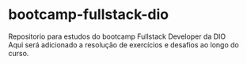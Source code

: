 # bootcamp-fullstack-dio
Repositorio para estudos do bootcamp Fullstack Developer da DIO  
Aqui será adicionado a resolução de exercícios e desafios ao longo do curso.


